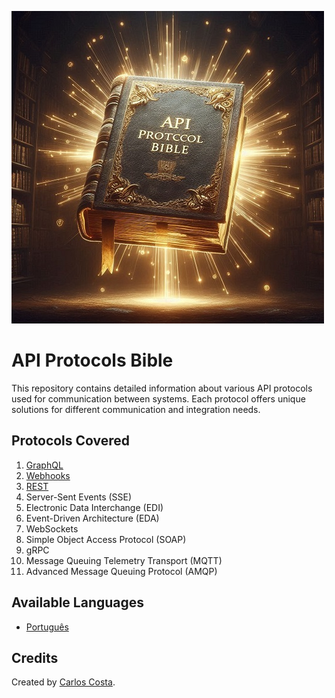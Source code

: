 ![Logo](images/logo_reduzida.jpg)

# API Protocols Bible

This repository contains detailed information about various API protocols used for communication between systems. Each protocol offers unique solutions for different communication and integration needs.

## Protocols Covered

1. [GraphQL](graphql.en.md)
2. [Webhooks](webhooks.en.md)
3. [REST](rest.en.md)
4. Server-Sent Events (SSE)
5. Electronic Data Interchange (EDI)
6. Event-Driven Architecture (EDA)
7. WebSockets
8. Simple Object Access Protocol (SOAP)
9. gRPC
10. Message Queuing Telemetry Transport (MQTT)
11. Advanced Message Queuing Protocol (AMQP)

## Available Languages

- [Português](README.md)

## Credits

Created by [Carlos Costa](https://www.linkedin.com/in/carlos-costa-0b548675/).
